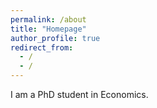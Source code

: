 ```yaml
---
permalink: /about
title: "Homepage"
author_profile: true
redirect_from: 
  - /
  - /
---
```


I am a PhD student in Economics.


